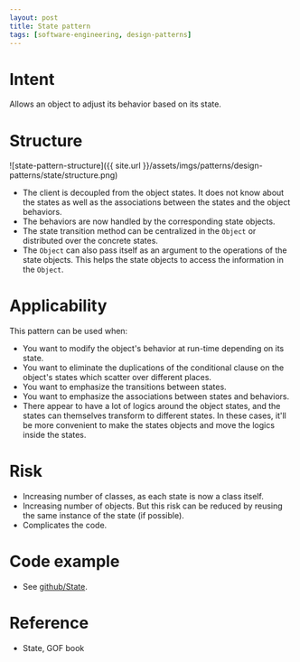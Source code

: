 ```yaml
---
layout: post
title: State pattern
tags: [software-engineering, design-patterns]
---
```


# Intent

Allows an object to adjust its behavior based on its state.

# Structure

![state-pattern-structure]({{ site.url }}/assets/imgs/patterns/design-patterns/state/structure.png)

- The client is decoupled from the object states. It does not know about the states as well as the associations between the states and the object behaviors.
- The behaviors are now handled by the corresponding state objects.
- The state transition method can be centralized in the `Object` or distributed over the concrete states.
- The `Object` can also pass itself as an argument to the operations of the state objects. This helps the state objects to access the information in the `Object`.

# Applicability

This pattern can be used when:

- You want to modify the object's behavior at run-time depending on its state.
- You want to eliminate the duplications of the conditional clause on the object's states which scatter over different places.
- You want to emphasize the transitions between states.
- You want to emphasize the associations between states and behaviors.
- There appear to have a lot of logics around the object states, and the states can themselves transform to different states. In these cases, it'll be more convenient to make the states objects and move the logics inside the states.

# Risk

- Increasing number of classes, as each state is now a class itself.
- Increasing number of objects. But this risk can be reduced by reusing the same instance of the state (if possible).
- Complicates the code.

# Code example

- See [github/State](https://github.com/khanhpdt/design-patterns/tree/master/src/main/java/org/khanhpdt/designpatterns/state).

# Reference

- State, GOF book
